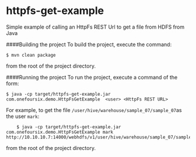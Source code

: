httpfs-get-example
==================

Simple example of calling an HttpFs REST Url to get a file from HDFS from Java 


####Building the project
To build the project, execute the command:

	$ mvn clean package

from the root of the project directory. 

####Running the project
To run the project, execute a command of the form:

	$ java -cp target/httpfs-get-example.jar com.onefoursix.demo.HttpFsGetExample  <user> <HttpFs REST URL>
		
For example, to get the file `/user/hive/warehouse/sample_07/sample_07`as the user `mark`: 

        $ java -cp target/httpfs-get-example.jar com.onefoursix.demo.HttpFsGetExample mark http://10.10.10.7:14000/webhdfs/v1/user/hive/warehouse/sample_07/sample_07
			
from the root of the project directory. 
